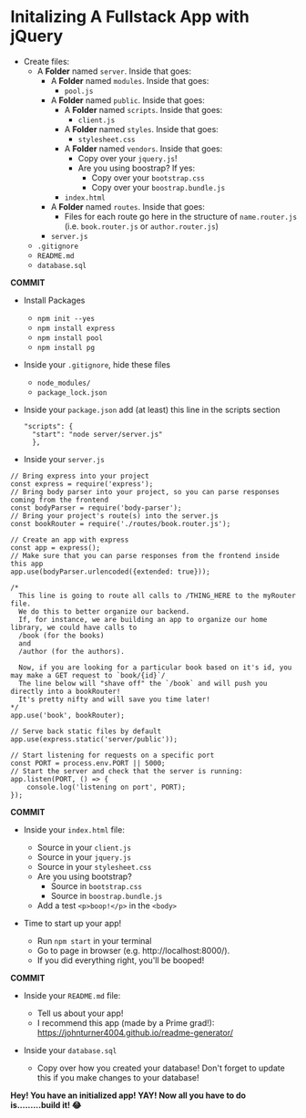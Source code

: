 # Initalizing A Fullstack App with jQuery

- Create files:  
    - A **Folder** named `server`. Inside that goes:  
      - A **Folder** named `modules`. Inside that goes:  
        -  `pool.js`
      - A **Folder** named `public`. Inside that goes:  
        -   A **Folder** named `scripts`. Inside that goes:  
            -   `client.js`
        -   A **Folder** named `styles`. Inside that goes:  
            -   `stylesheet.css`
        -   A **Folder** named `vendors`. Inside that goes:  
            -   Copy over your `jquery.js`!
            -   Are you using boostrap? If yes:
                -   Copy over your `bootstrap.css`
                -   Copy over your `boostrap.bundle.js`
        -   `index.html`
      - A **Folder** named `routes`. Inside that goes:  
        - Files for each route go here in the structure of `name.router.js` (i.e. `book.router.js` or `author.router.js`)
      - `server.js`
    - `.gitignore`  
    - `README.md`
    - `database.sql`
  
**COMMIT**
  
  - Install Packages
    - `npm init --yes`
    - `npm install express`
    - `npm install pool`
    - `npm install pg`


- Inside your `.gitignore`, hide these files
    - `node_modules/`
    - `package_lock.json`

- Inside your `package.json` add (at least) this line in the scripts section
  ```
  "scripts": {
    "start": "node server/server.js"
    },
  ```
  
- Inside your `server.js`

```
// Bring express into your project
const express = require('express');
// Bring body parser into your project, so you can parse responses coming from the frontend
const bodyParser = require('body-parser');
// Bring your project's route(s) into the server.js
const bookRouter = require('./routes/book.router.js');

// Create an app with express
const app = express();
// Make sure that you can parse responses from the frontend inside this app
app.use(bodyParser.urlencoded({extended: true}));

/*
  This line is going to route all calls to /THING_HERE to the myRouter file.
  We do this to better organize our backend.
  If, for instance, we are building an app to organize our home library, we could have calls to
  /book (for the books)
  and
  /author (for the authors).
  
  Now, if you are looking for a particular book based on it's id, you may make a GET request to `book/{id}`/
  The line below will "shave off" the `/book` and will push you directly into a bookRouter!
  It's pretty nifty and will save you time later!
*/
app.use('book', bookRouter);

// Serve back static files by default
app.use(express.static('server/public'));

// Start listening for requests on a specific port
const PORT = process.env.PORT || 5000;
// Start the server and check that the server is running:
app.listen(PORT, () => {
    console.log('listening on port', PORT);
});
```

**COMMIT**

- Inside your `index.html` file:
  - Source in your `client.js`
  - Source in your `jquery.js`
  - Source in your `stylesheet.css`
  - Are you using bootstrap?
    - Source in `bootstrap.css`
    - Source in `boostrap.bundle.js`
  - Add a test `<p>boop!</p>` in the `<body>`

- Time to start up your app! 
  - Run `npm start` in your terminal
  - Go to page in browser (e.g. http://localhost:8000/).
  - If you did everything right, you'll be booped!

**COMMIT**

- Inside your `README.md` file:
  - Tell us about your app!
  - I recommend this app (made by a Prime grad!): https://johnturner4004.github.io/readme-generator/

- Inside your `database.sql`
  - Copy over how you created your database! Don't forget to update this if you make changes to your database!

**Hey! You have an initialized app! YAY! Now all you have to do is.........build it! 😂**
